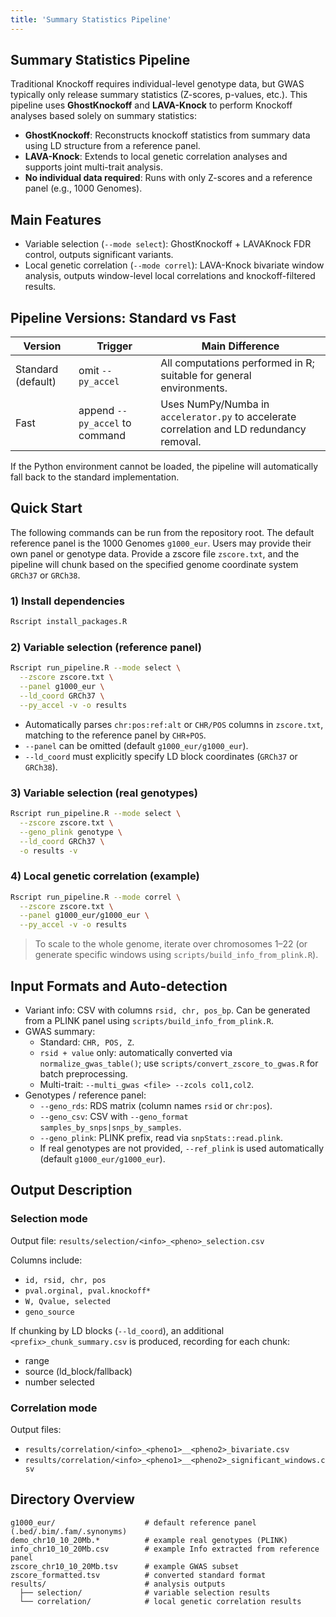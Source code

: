 ```yaml
---
title: 'Summary Statistics Pipeline'
---
```



## Summary Statistics Pipeline

Traditional Knockoff requires individual-level genotype data, but GWAS typically only release summary statistics (Z-scores, p-values, etc.). This pipeline uses **GhostKnockoff** and **LAVA-Knock** to perform Knockoff analyses based solely on summary statistics:

- **GhostKnockoff**: Reconstructs knockoff statistics from summary data using LD structure from a reference panel.
- **LAVA-Knock**: Extends to local genetic correlation analyses and supports joint multi-trait analysis.
- **No individual data required**: Runs with only Z-scores and a reference panel (e.g., 1000 Genomes).

## Main Features

- Variable selection (`--mode select`): GhostKnockoff + LAVAKnock FDR control, outputs significant variants.
- Local genetic correlation (`--mode correl`): LAVA-Knock bivariate window analysis, outputs window-level local correlations and knockoff-filtered results.

## Pipeline Versions: Standard vs Fast

| Version | Trigger | Main Difference |
| --- | --- | --- |
| Standard (default) | omit `--py_accel` | All computations performed in R; suitable for general environments. |
| Fast | append `--py_accel` to command | Uses NumPy/Numba in `accelerator.py` to accelerate correlation and LD redundancy removal. |

If the Python environment cannot be loaded, the pipeline will automatically fall back to the standard implementation.

## Quick Start

The following commands can be run from the repository root. The default reference panel is the 1000 Genomes `g1000_eur`. Users may provide their own panel or genotype data. Provide a zscore file `zscore.txt`, and the pipeline will chunk based on the specified genome coordinate system `GRCh37` or `GRCh38`.

### 1) Install dependencies

```bash
Rscript install_packages.R
```

### 2) Variable selection (reference panel)

```bash
Rscript run_pipeline.R --mode select \
  --zscore zscore.txt \
  --panel g1000_eur \
  --ld_coord GRCh37 \
  --py_accel -v -o results
```

- Automatically parses `chr:pos:ref:alt` or `CHR/POS` columns in `zscore.txt`, matching to the reference panel by `CHR+POS`.
- `--panel` can be omitted (default `g1000_eur/g1000_eur`).
- `--ld_coord` must explicitly specify LD block coordinates (`GRCh37` or `GRCh38`).

### 3) Variable selection (real genotypes)

```bash
Rscript run_pipeline.R --mode select \
  --zscore zscore.txt \
  --geno_plink genotype \
  --ld_coord GRCh37 \
  -o results -v
```

### 4) Local genetic correlation (example)

```bash
Rscript run_pipeline.R --mode correl \
  --zscore zscore.txt \
  --panel g1000_eur/g1000_eur \
  --py_accel -v -o results
```

> To scale to the whole genome, iterate over chromosomes 1–22 (or generate specific windows using `scripts/build_info_from_plink.R`).

## Input Formats and Auto-detection

- Variant info: CSV with columns `rsid, chr, pos_bp`. Can be generated from a PLINK panel using `scripts/build_info_from_plink.R`.
- GWAS summary:
  - Standard: `CHR, POS, Z`.
  - `rsid + value` only: automatically converted via `normalize_gwas_table()`; use `scripts/convert_zscore_to_gwas.R` for batch preprocessing.
  - Multi-trait: `--multi_gwas <file> --zcols col1,col2`.
- Genotypes / reference panel:
  - `--geno_rds`: RDS matrix (column names `rsid` or `chr:pos`).
  - `--geno_csv`: CSV with `--geno_format samples_by_snps|snps_by_samples`.
  - `--geno_plink`: PLINK prefix, read via `snpStats::read.plink`.
  - If real genotypes are not provided, `--ref_plink` is used automatically (default `g1000_eur/g1000_eur`).

## Output Description

### Selection mode

Output file: `results/selection/<info>_<pheno>_selection.csv`

Columns include:
- `id, rsid, chr, pos`
- `pval.orginal, pval.knockoff*`
- `W, Qvalue, selected`
- `geno_source`

If chunking by LD blocks (`--ld_coord`), an additional `<prefix>_chunk_summary.csv` is produced, recording for each chunk:
- range
- source (ld_block/fallback)
- number selected

### Correlation mode

Output files:
- `results/correlation/<info>_<pheno1>__<pheno2>_bivariate.csv`
- `results/correlation/<info>_<pheno1>__<pheno2>_significant_windows.csv`

## Directory Overview

```
g1000_eur/                    # default reference panel (.bed/.bim/.fam/.synonyms)
demo_chr10_10_20Mb.*          # example real genotypes (PLINK)
info_chr10_10_20Mb.csv        # example Info extracted from reference panel
zscore_chr10_10_20Mb.tsv      # example GWAS subset
zscore_formatted.tsv          # converted standard format
results/                      # analysis outputs
  ├── selection/              # variable selection results
  └── correlation/            # local genetic correlation results
```